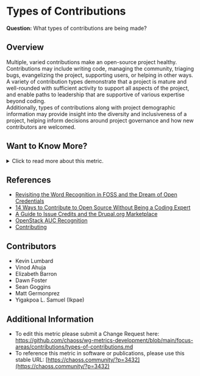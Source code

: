 # **Types of Contributions**

**Question:** What types of contributions are being made?

## **Overview**
Multiple, varied contributions make an open-source project healthy. Contributions may include writing code, managing the community, triaging bugs, evangelizing the project, supporting users, or helping in other ways.  
A variety of contribution types demonstrate that a project is mature and well-rounded with sufficient activity to support all aspects of the project, and enable paths to leadership that are supportive of various expertise beyond coding.  
Additionally, types of contributions along with project demographic information may provide insight into the diversity and inclusiveness of a project, helping inform decisions around project governance and how new contributors are welcomed.

## **Want to Know More?**

<span markdown="1"><details>
<summary>Click to read more about this metric.</summary>

### **Data Collection Strategies**
- **Interviews or Surveys:** Ask community members to recognize others for their contributions to identify contribution types that may have been overlooked. Example questions:
   - *Who in the project would you like to recognize for their contributions? What did they contribute?*
- **Observations:** Identify and recognize leaders in different parts of the project.
   - *What leaders are listed on the project website or in a repository?*
- **Non-code Contributions Tracking:** Use a dedicated system, e.g., an issue tracker, to log non-code contributions.
   - For example, communication channel activity like mailing list discussions can be a proxy for QA contributions.
- **Trace Data Collection:** Measure contributions through collaboration tool logs (e.g., repository commits, wiki edits, or email archives).
- **Automated Classification:** Train an AI bot to detect and classify contributions (e.g., distinguishing help requests from support provided).

### **Filters**
- Contribution types might include:
  - Writing Code
  - Reviewing Code
  - Bug Triaging
  - Quality Assurance and Testing
  - Security-Related Activities
  - Localization/L10N and Translation
  - Event Organization
  - Documentation Authorship
  - Community Building and Management
  - Teaching and Tutorial Building
  - Troubleshooting and Support
  - Creative Work and Design
  - User Interface, User Experience, and Accessibility
  - Social Media Management
  - User Support and Answering Questions
  - Writing Articles
  - Public Relations - Interviews with Technical Press
  - Speaking at Events
  - Marketing and Campaign Advocacy
  - Website Development
  - Legal Counsel
  - Financial Management

### **Visualizations**
- None Specified

</details></span>

## **References**
- [Revisiting the Word Recognition in FOSS and the Dream of Open Credentials](https://medium.com/@sunnydeveloper/revisiting-the-word-recognition-in-foss-and-the-dream-of-open-credentials-d15385d49447)
- [14 Ways to Contribute to Open Source Without Being a Coding Expert](https://smartbear.com/blog/test-and-monitor/14-ways-to-contribute-to-open-source-without-being/)
- [A Guide to Issue Credits and the Drupal.org Marketplace](https://www.drupal.org/drupalorg/blog/a-guide-to-issue-credits-and-the-drupal.org-marketplace)
- [OpenStack AUC Recognition](https://wiki.openstack.org/wiki/AUCRecognition)
- [Contributing](https://24pullrequests.com/contributing)

## **Contributors**
- Kevin Lumbard
- Vinod Ahuja
- Elizabeth Barron
- Dawn Foster
- Sean Goggins
- Matt Germonprez
- Yigakpoa L. Samuel (Ikpae)

## **Additional Information**
- To edit this metric please submit a Change Request here: https://github.com/chaoss/wg-metrics-development/blob/main/focus-areas/contributions/types-of-contributions.md
- To reference this metric in software or publications, please use this stable URL: [https://chaoss.community/?p=3432](https://chaoss.community/?p=3432)

<!-- # For groupings in the knowledge base
Context tags:Contributions
Keyword tags:triage, commits, manage, review
-->
